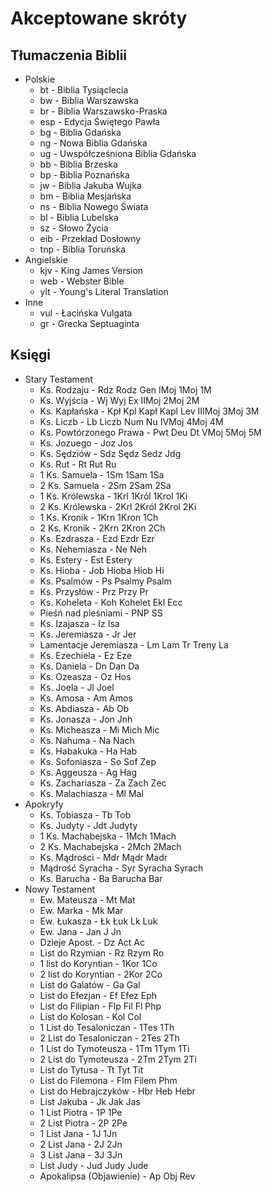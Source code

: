 # Akceptowane skróty

## Tłumaczenia Biblii

- Polskie
    - bt - Biblia Tysiąclecia
    - bw - Biblia Warszawska
    - br - Biblia Warszawsko-Praska
    - esp - Edycja Świętego Pawła
    - bg - Biblia Gdańska
    - ng - Nowa Biblia Gdańska
    - ug - Uwspółcześniona Biblia Gdańska
    - bb - Biblia Brzeska
    - bp - Biblia Poznańska
    - jw - Biblia Jakuba Wujka
    - bm - Biblia Mesjańska
    - ns - Biblia Nowego Świata
    - bl - Biblia Lubelska
    - sz - Słowo Życia
    - eib - Przekład Dosłowny
    - tnp - Biblia Toruńska
- Angielskie
    - kjv - King James Version
    - web - Webster Bible
    - ylt - Young's Literal Translation
- Inne
    - vul - Łacińska Vulgata
    - gr - Grecka Septuaginta

## Księgi

- Stary Testament
    - Ks. Rodzaju - Rdz Rodz Gen IMoj 1Moj 1M
    - Ks. Wyjścia - Wj Wyj Ex IIMoj 2Moj 2M
    - Ks. Kapłańska - Kpł Kpl Kapł Kapl Lev IIIMoj 3Moj 3M
    - Ks. Liczb - Lb Liczb Num Nu IVMoj 4Moj 4M
    - Ks. Powtórzonego Prawa - Pwt Deu Dt VMoj 5Moj 5M
    - Ks. Jozuego - Joz Jos
    - Ks. Sędziów - Sdz Sędz Sedz Jdg
    - Ks. Rut - Rt Rut Ru
    - 1 Ks. Samuela - 1Sm 1Sam 1Sa
    - 2 Ks. Samuela - 2Sm 2Sam 2Sa
    - 1 Ks. Królewska - 1Krl 1Król 1Krol 1Ki
    - 2 Ks. Królewska - 2Krl 2Król 2Krol 2Ki
    - 1 Ks. Kronik - 1Krn 1Kron 1Ch
    - 2 Ks. Kronik - 2Krn 2Kron 2Ch
    - Ks. Ezdrasza - Ezd Ezdr Ezr
    - Ks. Nehemiasza - Ne Neh
    - Ks. Estery - Est Estery
    - Ks. Hioba - Job Hioba Hiob Hi
    - Ks. Psalmów - Ps Psalmy Psalm
    - Ks. Przysłów - Prz Przy Pr
    - Ks. Koheleta - Koh Kohelet Ekl Ecc
    - Pieśń nad pieśniami - PNP SS
    - Ks. Izajasza - Iz Isa
    - Ks. Jeremiasza - Jr Jer
    - Lamentacje Jeremiasza - Lm Lam Tr Treny La
    - Ks. Ezechiela - Ez Eze
    - Ks. Daniela - Dn Dan Da
    - Ks. Ozeasza - Oz Hos
    - Ks. Joela - Jl Joel
    - Ks. Amosa - Am Amos
    - Ks. Abdiasza - Ab Ob
    - Ks. Jonasza - Jon Jnh
    - Ks. Micheasza - Mi Mich Mic
    - Ks. Nahuma - Na Nach
    - Ks. Habakuka - Ha Hab
    - Ks. Sofoniasza - So Sof Zep
    - Ks. Aggeusza - Ag Hag
    - Ks. Zachariasza - Za Zach Zec
    - Ks. Malachiasza - Ml Mal
- Apokryfy
    - Ks. Tobiasza - Tb Tob
    - Ks. Judyty - Jdt Judyty
    - 1 Ks. Machabejska - 1Mch 1Mach
    - 2 Ks. Machabejska - 2Mch 2Mach
    - Ks. Mądrości - Mdr Mądr Madr
    - Mądrość Syracha - Syr Syracha Syrach
    - Ks. Barucha - Ba Barucha Bar
- Nowy Testament
    - Ew. Mateusza - Mt Mat
    - Ew. Marka - Mk Mar
    - Ew. Łukasza - Łk Łuk Lk Luk
    - Ew. Jana - Jan J Jn
    - Dzieje Apost. - Dz Act Ac
    - List do Rzymian - Rz Rzym Ro
    - 1 list do Koryntian - 1Kor 1Co
    - 2 list do Koryntian - 2Kor 2Co
    - List do Galatów - Ga Gal
    - List do Efezjan - Ef Efez Eph
    - List do Filipian - Flp Fil Fl Php
    - List do Kolosan - Kol Col
    - 1 List do Tesaloniczan - 1Tes 1Th
    - 2 List do Tesaloniczan - 2Tes 2Th
    - 1 List do Tymoteusza - 1Tm 1Tym 1Ti
    - 2 List do Tymoteusza - 2Tm 2Tym 2Ti
    - List do Tytusa - Tt Tyt Tit
    - List do Filemona - Flm Filem Phm
    - List do Hebrajczyków - Hbr Heb Hebr
    - List Jakuba - Jk Jak Jas
    - 1 List Piotra - 1P 1Pe
    - 2 List Piotra - 2P 2Pe
    - 1 List Jana - 1J 1Jn
    - 2 List Jana - 2J 2Jn
    - 3 List Jana - 3J 3Jn
    - List Judy - Jud Judy Jude
    - Apokalipsa (Objawienie) - Ap Obj Rev

